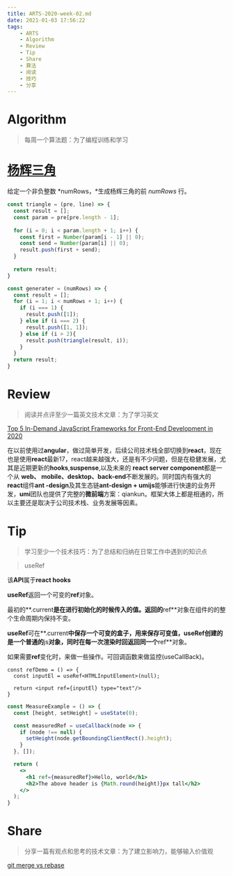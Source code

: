 ```yaml
---
title: ARTS-2020-week-02.md
date: 2021-01-03 17:56:22
tags:
    - ARTS
    - Algorithm
    - Review
    - Tip
    - Share
    - 算法
    - 阅读
    - 技巧
    - 分享
---
```


# Algorithm

> 每周一个算法题：为了编程训练和学习

# [杨辉三角](https://leetcode-cn.com/problems/pascals-triangle/)

给定一个非负整数 *numRows，*生成杨辉三角的前 *numRows* 行。

```js
const triangle = (pre, line) => {
  const result = [];
  const param = pre[pre.length - 1];
  
  for (i = 0; i < param.length + 1; i++) {
    const first = Number(param[i - 1] || 0);
    const send = Number(param[i] || 0);
    result.push(first + send); 
  }
  
  return result;
}

const generater = (numRows) => {
  const result = [];
  for (i = 1; i < numRows + 1; i++) {
    if (i === 1) {
      result.push([1]);
    } else if (i === 2) {
      result.push([1, 1]);
    } else if (i > 2){
      result.push(triangle(result, i));
    }
  }
  return result;
}
```





# Review

> 阅读并点评至少一篇英文技术文章：为了学习英文

[Top 5 In-Demand JavaScript Frameworks for Front-End Development in 2020](https://medium.com/javascript-in-plain-english/top-5-in-demand-javascript-frameworks-for-front-end-development-in-2020-a59c4340d082)

在以前使用过**angular**，做过简单开发，后续公司技术栈全部切换到**react**，现在也是使用**react**最新17，react越来越强大，还是有不少问题，但是在稳健发展，尤其是近期更新的**hooks**,**suspense**,以及未来的 **react server component**都是一个从 **web、 mobile、desktop、back-end**不断发展的。同时国内有强大的**react**组件**ant -design**及其生态链**ant-design + umijs**能够进行快速的业务开发，**umi**团队也提供了完整的**微前端**方案：qiankun。框架大体上都是相通的，所以主要还是取决于公司技术栈、业务发展等因素。

# Tip

> 学习至少一个技术技巧：为了总结和归纳在日常工作中遇到的知识点

> useRef

该**API**属于**react hooks**

**useRef**返回一个可变的**ref**对象。

最初的**.current**是在进行初始化的时候传入的值。返回的**ref**对象在组件的的整个生命周期内保持不变。

**useRef**可在**.current**中保存一个可变的盒子，用来保存可变值，**useRef**创建的是一个普通的**js**对象，同时在每一次渲染时回返回同一个**ref**对象。

如果需要**ref**变化时，来做一些操作。可回调函数来做监控(useCallBack)。

```tsx
const refDemo = () => {
  const inputEl = useRef<HTMLInputElement>(null);
  
  return <input ref={inputEl} type="text"/>
}
```



```jsx
const MeasureExample = () => {
  const [height, setHeight] = useState(0);

  const measuredRef = useCallback(node => {
    if (node !== null) {
      setHeight(node.getBoundingClientRect().height);
    }
  }, []);

  return (
    <>
      <h1 ref={measuredRef}>Hello, world</h1>
      <h2>The above header is {Math.round(height)}px tall</h2>
    </>
  );
}
```



# Share

> 分享一篇有观点和思考的技术文章：为了建立影响力，能够输入价值观

[git merge vs rebase](https://bigfacemaster.cn/2021/01/09/Tools/gitMergeVsRebase/)



